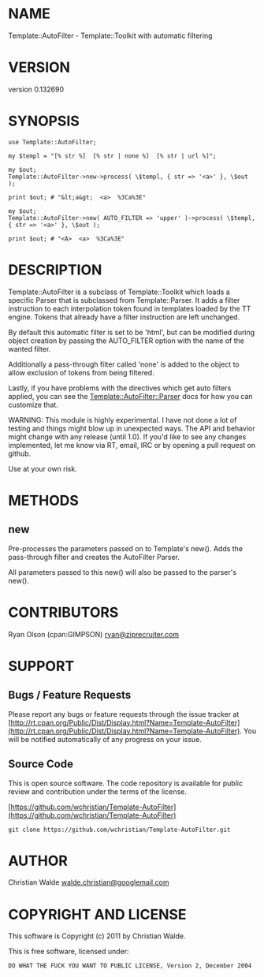 # NAME

Template::AutoFilter - Template::Toolkit with automatic filtering

# VERSION

version 0.132690

# SYNOPSIS

    use Template::AutoFilter;

    my $templ = "[% str %]  [% str | none %]  [% str | url %]";

    my $out;
    Template::AutoFilter->new->process( \$templ, { str => '<a>' }, \$out );

    print $out; # "&lt;a&gt;  <a>  %3Ca%3E"

    my $out;
    Template::AutoFilter->new( AUTO_FILTER => 'upper' )->process( \$templ, { str => '<a>' }, \$out );

    print $out; # "<A>  <a>  %3Ca%3E"

# DESCRIPTION

Template::AutoFilter is a subclass of Template::Toolkit which loads a
specific Parser that is subclassed from Template::Parser. It adds a
filter instruction to each interpolation token found in templates
loaded by the TT engine. Tokens that already have a filter instruction
are left unchanged.

By default this automatic filter is set to be 'html', but can be modified
during object creation by passing the AUTO\_FILTER option with the name
of the wanted filter.

Additionally a pass-through filter called 'none' is added to the object to
allow exclusion of tokens from being filtered.

Lastly, if you have problems with the directives which get auto filters
applied, you can see the [Template::AutoFilter::Parser](http://search.cpan.org/perldoc?Template::AutoFilter::Parser) docs for how you
can customize that.

WARNING: This module is highly experimental. I have not done a lot of
testing and things might blow up in unexpected ways. The API and behavior
might change with any release (until 1.0). If you'd like to see any changes
implemented, let me know via RT, email, IRC or by opening a pull request on
github.

Use at your own risk.

# METHODS

## new

Pre-processes the parameters passed on to Template's new(). Adds the
pass-through filter and creates the AutoFilter Parser.

All parameters passed to this new() will also be passed to the parser's
new().

# CONTRIBUTORS

Ryan Olson (cpan:GIMPSON) <ryan@ziprecruiter.com>

# SUPPORT

## Bugs / Feature Requests

Please report any bugs or feature requests through the issue tracker
at [http://rt.cpan.org/Public/Dist/Display.html?Name=Template-AutoFilter](http://rt.cpan.org/Public/Dist/Display.html?Name=Template-AutoFilter).
You will be notified automatically of any progress on your issue.

## Source Code

This is open source software.  The code repository is available for
public review and contribution under the terms of the license.

[https://github.com/wchristian/Template-AutoFilter](https://github.com/wchristian/Template-AutoFilter)

    git clone https://github.com/wchristian/Template-AutoFilter.git

# AUTHOR

Christian Walde <walde.christian@googlemail.com>

# COPYRIGHT AND LICENSE

This software is Copyright (c) 2011 by Christian Walde.

This is free software, licensed under:

    DO WHAT THE FUCK YOU WANT TO PUBLIC LICENSE, Version 2, December 2004
